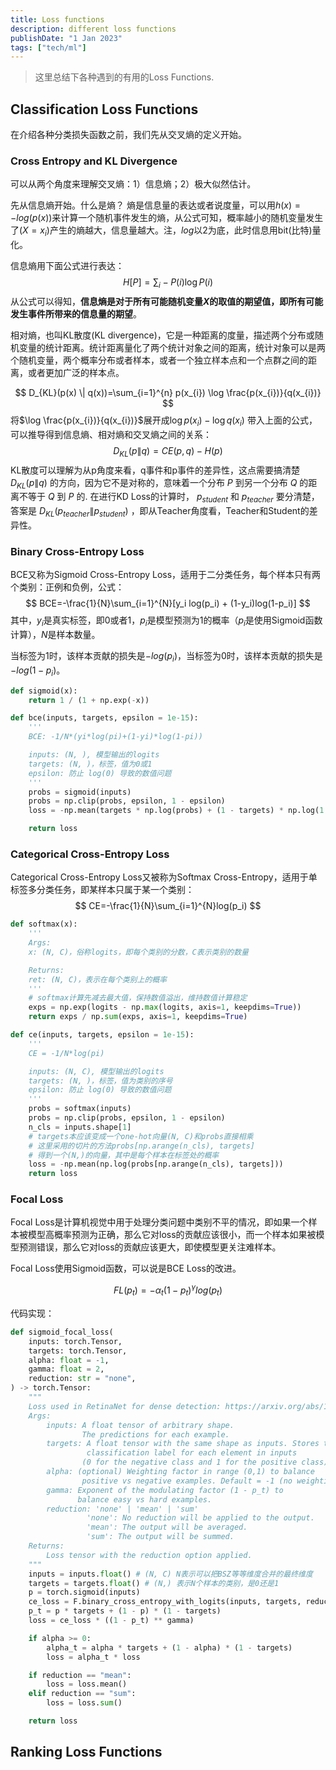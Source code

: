 ```yaml
---
title: Loss functions
description: different loss functions
publishDate: "1 Jan 2023"
tags: ["tech/ml"]
---
```


> 这里总结下各种遇到的有用的Loss Functions.

## Classification Loss Functions
在介绍各种分类损失函数之前，我们先从交叉熵的定义开始。

### Cross Entropy and KL Divergence
可以从两个角度来理解交叉熵：1）信息熵；2）极大似然估计。

先从信息熵开始。什么是熵？
熵是信息量的表达或者说度量，可以用$h(x) = -log(p(x))$来计算一个随机事件发生的熵，从公式可知，概率越小的随机变量发生了($X=x_{i}$)产生的熵越大，信息量越大。注，$log$以2为底，此时信息用bit(比特)量化。

信息熵用下面公式进行表达：
$$H[P] = \sum_i - P(i) \log P(i)$$
从公式可以得知，**信息熵是对于所有可能随机变量$X$的取值的期望值，即所有可能发生事件所带来的信息量的期望**。

相对熵，也叫KL散度(KL divergence)，它是一种距离的度量，描述两个分布或随机变量的统计距离。统计距离量化了两个统计对象之间的距离，统计对象可以是两个随机变量，两个概率分布或者样本，或者一个独立样本点和一个点群之间的距离，或者更加广泛的样本点。

$$
D_{KL}(p(x) \| q(x))=\sum_{i=1}^{n} p(x_{i}) \log \frac{p(x_{i})}{q(x_{i})}
$$
将$\log \frac{p(x_{i})}{q(x_{i})}$展开成$\log p(x_{i}) - \log q(x_{i})$ 带入上面的公式，可以推导得到信息熵、相对熵和交叉熵之间的关系：
$$
D_{KL}(p \| q) = CE(p, q) - H(p)
$$
KL散度可以理解为从p角度来看，q事件和p事件的差异性，这点需要搞清楚 $D_{KL}(p \| q)$ 的方向，因为它不是对称的，意味着一个分布 $P$ 到另一个分布 $Q$ 的距离不等于 $Q$ 到 $P$ 的.
在进行KD Loss的计算时， $p_{student}$ 和 $p_{teacher}$ 要分清楚，答案是 $D_{KL}(p_{teacher} \| p_{student})$ ，即从Teacher角度看，Teacher和Student的差异性。



### Binary Cross-Entropy Loss
BCE又称为Sigmoid Cross-Entropy Loss，适用于二分类任务，每个样本只有两个类别：正例和负例，公式：
$$
BCE=-\frac{1}{N}\sum_{i=1}^{N}[y_i log(p_i) + (1-y_i)log(1-p_i)]
$$
其中，$y_i$是真实标签，即$0$或者$1$，$p_i$是模型预测为$1$的概率（$p_i$是使用Sigmoid函数计算），$N$是样本数量。

当标签为$1$时，该样本贡献的损失是$-log(p_i)$，当标签为$0$时，该样本贡献的损失是$-log(1-p_i)$。

```python
def sigmoid(x):
    return 1 / (1 + np.exp(-x))

def bce(inputs, targets, epsilon = 1e-15):
    '''
    BCE: -1/N*(yi*log(pi)+(1-yi)*log(1-pi))

    inputs: (N, ), 模型输出的logits
    targets: (N, )，标签，值为0或1
    epsilon: 防止 log(0) 导致的数值问题
    '''
    probs = sigmoid(inputs)
    probs = np.clip(probs, epsilon, 1 - epsilon)
    loss = -np.mean(targets * np.log(probs) + (1 - targets) * np.log(1 - probs))

    return loss
```

### Categorical Cross-Entropy Loss
Categorical Cross-Entropy Loss又被称为Softmax Cross-Entropy，适用于单标签多分类任务，即某样本只属于某一个类别：
$$
CE=-\frac{1}{N}\sum_{i=1}^{N}log(p_i)
$$
```python
def softmax(x):
    '''
    Args:
    x: (N, C)，俗称logits，即每个类别的分数，C表示类别的数量

    Returns:
    ret: (N, C)，表示在每个类别上的概率
    '''
    # softmax计算先减去最大值，保持数值溢出，维持数值计算稳定
    exps = np.exp(logits - np.max(logits, axis=1, keepdims=True))
    return exps / np.sum(exps, axis=1, keepdims=True)

def ce(inputs, targets, epsilon = 1e-15):
    '''
    CE = -1/N*log(pi)

    inputs: (N, C), 模型输出的logits
    targets: (N, )，标签，值为类别的序号
    epsilon: 防止 log(0) 导致的数值问题
    '''
    probs = softmax(inputs)
    probs = np.clip(probs, epsilon, 1 - epsilon)
    n_cls = inputs.shape[1]
    # targets本应该变成一个one-hot向量(N, C)和probs直接相乘
    # 这里采用的切片的方法probs[np.arange(n_cls), targets]
    # 得到一个(N,)的向量，其中是每个样本在标签处的概率
    loss = -np.mean(np.log(probs[np.arange(n_cls), targets]))
    return loss
```

### Focal Loss
Focal Loss是计算机视觉中用于处理分类问题中类别不平的情况，即如果一个样本被模型高概率预测为正确，那么它对loss的贡献应该很小，而一个样本如果被模型预测错误，那么它对loss的贡献应该更大，即使模型更关注难样本。

Focal Loss使用Sigmoid函数，可以说是BCE Loss的改进。

$$
FL(p_t)=-\alpha_t(1-p_t)^{\gamma}log(p_t)
$$

代码实现：
```python
def sigmoid_focal_loss(
    inputs: torch.Tensor,
    targets: torch.Tensor,
    alpha: float = -1,
    gamma: float = 2,
    reduction: str = "none",
) -> torch.Tensor:
    """
    Loss used in RetinaNet for dense detection: https://arxiv.org/abs/1708.02002.
    Args:
        inputs: A float tensor of arbitrary shape.
                The predictions for each example.
        targets: A float tensor with the same shape as inputs. Stores the binary
                 classification label for each element in inputs
                (0 for the negative class and 1 for the positive class).
        alpha: (optional) Weighting factor in range (0,1) to balance
                positive vs negative examples. Default = -1 (no weighting).
        gamma: Exponent of the modulating factor (1 - p_t) to
               balance easy vs hard examples.
        reduction: 'none' | 'mean' | 'sum'
                 'none': No reduction will be applied to the output.
                 'mean': The output will be averaged.
                 'sum': The output will be summed.
    Returns:
        Loss tensor with the reduction option applied.
    """
    inputs = inputs.float() # (N, C) N表示可以把BSZ等等维度合并的最终维度
    targets = targets.float() # (N,) 表示N个样本的类别，是0还是1
    p = torch.sigmoid(inputs)
    ce_loss = F.binary_cross_entropy_with_logits(inputs, targets, reduction="none")
    p_t = p * targets + (1 - p) * (1 - targets)
    loss = ce_loss * ((1 - p_t) ** gamma)

    if alpha >= 0:
        alpha_t = alpha * targets + (1 - alpha) * (1 - targets)
        loss = alpha_t * loss

    if reduction == "mean":
        loss = loss.mean()
    elif reduction == "sum":
        loss = loss.sum()

    return loss
```


[^1]: [Understanding Categorical Cross-Entropy Loss, Binary Cross-Entropy Loss, Softmax Loss, Logistic Loss, Focal Loss](https://gombru.github.io/2018/05/23/cross_entropy_loss/)

## Ranking Loss Functions

[^2]: [Understanding Ranking Loss, Contrastive Loss, Margin Loss, Triplet Loss, Hinge Loss](https://gombru.github.io/2019/04/03/ranking_loss/)
